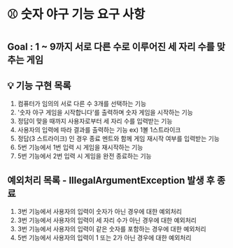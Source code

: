# ⚾ **숫자 야구 기능 요구 사항**
## **Goal : 1 ~ 9까지 서로 다른 수로 이루어진 세 자리 수를 맞추는 게임**
## 💡 기능 구현 목록
1. 컴퓨터가 임의의 서로 다른 수 3개를 선택하는 기능
2. '숫자 야구 게임을 시작합니다'를 출력하며 숫자 게임을 시작하는 기능
3. 정답이 맞을 때까지 사용자로부터 세 자리 수를 입력받는 기능
4. 사용자의 입력에 따라 결과를 출력하는 기능 ex) 1볼 1스트라이크
5. 정답(3 스트라이크) 인 경우 종료 멘트와 함께 게임 재시작 여부를 입력받는 기능
6. 5번 기능에서 1번 입력 시 게임을 재시작하는 기능
7. 5번 기능에서 2번 입력 시 게임을 완전 종료하는 기능

## 예외처리 목록 - IllegalArgumentException 발생 후 종료
1. 3번 기능에서 사용자의 입력이 숫자가 아닌 경우에 대한 예외처리
2. 3번 기능에서 사용자의 입력이 세 자리 수가 아닌 경우에 대한 예외처리
3. 3번 기능에서 사용자의 입력이 같은 숫자를 포함하는 경우에 대한 예외처리
4. 5번 기능에서 사용자의 입력이 1 또는 2가 아닌 경우에 대한 예외처리
